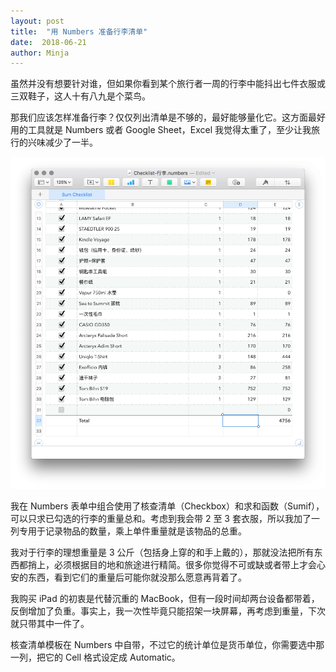 ```yaml
---
layout: post
title:  "用 Numbers 准备行李清单"
date:  2018-06-21
author: Minja
---
```


虽然并没有想要针对谁，但如果你看到某个旅行者一周的行李中能抖出七件衣服或三双鞋子，这人十有八九是个菜鸟。

那我们应该怎样准备行李？仅仅列出清单是不够的，最好能够量化它。这方面最好用的工具就是 Numbers 或者 Google Sheet，Excel 我觉得太重了，至少让我旅行的兴味减少了一半。

![title](https://raw.githubusercontent.com/BlackwinMin/blackwinmin.github.io/master/lib/2018-06-21-用-Numbers-准备行李清单/2018-06-21-%E8%A1%8C%E6%9D%8E%E6%B8%85%E5%8D%95-fs8.png)

我在 Numbers 表单中组合使用了核查清单（Checkbox）和求和函数（Sumif），可以只求已勾选的行李的重量总和。考虑到我会带 2 至 3 套衣服，所以我加了一列专用于记录物品的数量，乘上单件重量就是该物品的总重。

我对于行李的理想重量是 3 公斤（包括身上穿的和手上戴的），那就没法把所有东西都捎上，必须根据目的地和旅途进行精简。很多你觉得不可或缺或者带上才会心安的东西，看到它们的重量后可能你就没那么愿意再背着了。

我购买 iPad 的初衷是代替沉重的 MacBook，但有一段时间却两台设备都带着，反倒增加了负重。事实上，我一次性毕竟只能招架一块屏幕，再考虑到重量，下次就只带其中一件了。

核查清单模板在 Numbers 中自带，不过它的统计单位是货币单位，你需要选中那一列，把它的 Cell 格式设定成 Automatic。
